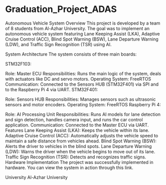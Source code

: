 # Graduation_Project_ADAS

Autonomous Vehicle System
Overview
This project is developed by a team of 8 students from Al-Azhar University. The goal was to implement an autonomous vehicle system featuring Lane Keeping Assist (LKA), Adaptive Cruise Control (ACC), Blind Spot Warning (BSW), Lane Departure Warning (LDW), and Traffic Sign Recognition (TSR) using AI.

System Architecture
The system consists of three main boards:

STM32F103:

Role: Master ECU
Responsibilities: Runs the main logic of the system, deals with actuators like DC and servo motors.
Operating System: FreeRTOS
Communication: Connected to the Sensors HUB (STM32F401) via SPI and to the Raspberry Pi 4 via UART.
STM32F401:

Role: Sensors HUB
Responsibilities: Manages sensors such as ultrasonic sensors and motor encoders.
Operating System: FreeRTOS
Raspberry Pi 4:

Role: AI Processing Unit
Responsibilities: Runs AI models for lane detection and sign detection, handles camera input, and runs the car control application.
Communication: Connected to the Master ECU via UART.
Features
Lane Keeping Assist (LKA): Keeps the vehicle within its lane.
Adaptive Cruise Control (ACC): Automatically adjusts the vehicle speed to maintain a safe distance from vehicles ahead.
Blind Spot Warning (BSW): Alerts the driver to vehicles in the blind spots.
Lane Departure Warning (LDW): Warns the driver when the vehicle begins to move out of its lane.
Traffic Sign Recognition (TSR): Detects and recognizes traffic signs.
Hardware Implementation
The project was successfully implemented in hardware. You can view the system in action through this link.

University
Al-Azhar University

